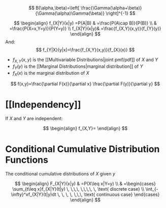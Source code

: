 
$$
B(\alpha,\beta)=\left[ \frac{\Gamma(\alpha+\beta)}{\Gamma(\alpha)\Gamma(\beta)} \right]^{-1}
$$

$$
\begin{align}
f_{X|Y}(x|y)  =P(A|B) & =\frac{P(A\cap B)}{P(B)} \\
   & =\frac{P(X=x,Y=y)}{P(Y=y)} \\
   f_{X|Y}(x|y)& =\frac{f_{X,Y}(x,y)}{f_{Y}(y)}
\end{align}
$$
And:
$$
f_{Y|X}(y|x)=\frac{f_{X,Y}(x,y)}{f_{X}(x)}
$$

- $f_{X,Y}(x,y)$ is the [[Multivariable Distributions|joint pmf/pdf]] of $X$ and $Y$
- $f_{Y}(y)$ is the [[Marginal Distributions|marginal distribution]] of  $Y$
- $f_{X}(x)$ is the marginal distribution of $X$

$$
f(x,y)=\frac{\partial F(x)}{\partial x} \frac{\partial F(y)}{\partial y}
$$
# [[Independency]]

If $X$ and $Y$ are independent:

$$
\begin{align}
f_{X,Y}=
\end{align}
$$
# Conditional Cumulative Distribution Functions
The conditional cumulative distributions of $X$ given $y$ 

$$
\begin{align}
F_{X|Y}(x|y) & =P(X\leq x|Y=y) \\
 & =\begin{cases}
\sum_{t\leq x}f_{X|Y}(t|y) \, \,\,\, \,\,\,\, \,  \text{ discrete case} \\
\int_{-\infty}^xf_{X|Y}(t|y)dt \, \, \, \, \,\,\, \text{ continuous case}
\end{cases}
\end{align}
$$

